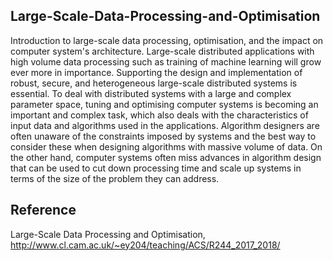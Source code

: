 ## Large-Scale-Data-Processing-and-Optimisation

Introduction to large-scale data processing, optimisation, and the impact on computer system's architecture. Large-scale distributed applications with high volume data processing such as training of machine learning will grow ever more in importance. Supporting the design and implementation of robust, secure, and heterogeneous large-scale distributed systems is essential. To deal with distributed systems with a large and complex parameter space, tuning and optimising computer systems is becoming an important and complex task, which also deals with the characteristics of input data and algorithms used in the applications. Algorithm designers are often unaware of the constraints imposed by systems and the best way to consider these when designing algorithms with massive volume of data. On the other hand, computer systems often miss advances in algorithm design that can be used to cut down processing time and scale up systems in terms of the size of the problem they can address. 


## Reference 

Large-Scale Data Processing and Optimisation, http://www.cl.cam.ac.uk/~ey204/teaching/ACS/R244_2017_2018/
